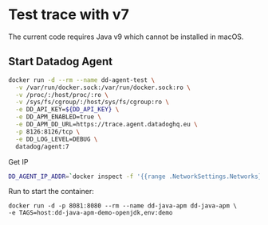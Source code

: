 # Test trace with v7

The current code requires Java v9 which cannot be installed in macOS.

## Start Datadog Agent

```sh
docker run -d --rm --name dd-agent-test \
  -v /var/run/docker.sock:/var/run/docker.sock:ro \
  -v /proc/:/host/proc/:ro \
  -v /sys/fs/cgroup/:/host/sys/fs/cgroup:ro \
  -e DD_API_KEY=${DD_API_KEY} \
  -e DD_APM_ENABLED=true \
  -e DD_APM_DD_URL=https://trace.agent.datadoghq.eu \
  -p 8126:8126/tcp \
  -e DD_LOG_LEVEL=DEBUG \
  datadog/agent:7
```

Get IP

```sh
DD_AGENT_IP_ADDR=`docker inspect -f '{{range .NetworkSettings.Networks}}{{.IPAddress}}{{end}}' dd-agent-test`
```

Run to start the container:

```
docker run -d -p 8081:8080 --rm --name dd-java-apm dd-java-apm \
-e TAGS=host:dd-java-apm-demo-openjdk,env:demo
```
